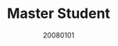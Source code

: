 ---
name: Zhiyuan Yang
title: Master Student
email: 
website: 
note:
category: Master Students
photo: "/images/people/enrolled/master/YangZhiYuan.jpg" 
date: 20080101
---